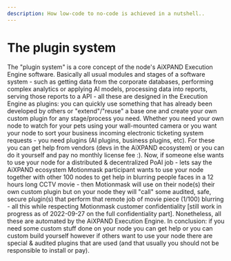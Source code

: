 ```yaml
---
description: How low-code to no-code is achieved in a nutshell..
---
```


# The plugin system

The "plugin system" is a core concept of the node's AiXPAND Execution Engine software. Basically all usual modules and stages of a software system - such as getting data from the corporate databases, performing complex analytics or applying AI models, processing data into reports, serving those reports to a API - all these are designed in the Execution Engine as plugins: you can quickly use something that has already been developed by others or "extend"/"reuse" a base one and create your own custom plugin for any stage/process you need. Whether you need your own node to watch for your pets using your wall-mounted camera or you want your node to sort your business incoming electronic ticketing system requests - you need plugins (AI plugins, business plugins, etc). For these you can get help from vendors (devs in the AiXPAND ecosystem) or you can do it yourself and pay no monthly license fee :). Now, if someone else wants to use your node for a distributed & decentralized PoAI job - lets say the AiXPAND ecosystem Motionmask participant wants to use your node together with other 100 nodes to get help in blurring people faces in a 12 hours long CCTV movie - then Motionmask will use on their node(s) their own custom plugin but on your node they will "call" some audited, safe, secure plugin(s) that perform that remote job of movie piece (1/100) blurring - all this while respecting Motionmask customer confidentiality \[still work in progress as of 2022-09-27 on the full confidentiality part]. Nonetheless, all these are automated by the AiXPAND Execution Engine. In conclusion: if you need some custom stuff done on your node you can get help or you can custom build yourself however if others want to use your node there are special & audited plugins that are used (and that usually you should not be responsible to install or pay).

